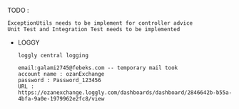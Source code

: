 TODO :

    ExceptionUtils needs to be implement for controller advice
    Unit Test and Integration Test needs to be implemented


- LOGGY

      loggly central logging 

      email:galami2745@febeks.com -- temporary mail took
      account name : ozanExchange
      password : Password_123456
      URL : https://ozanexchange.loggly.com/dashboards/dashboard/2846642b-b55a-4bfa-9a0e-1979962e2fc8/view